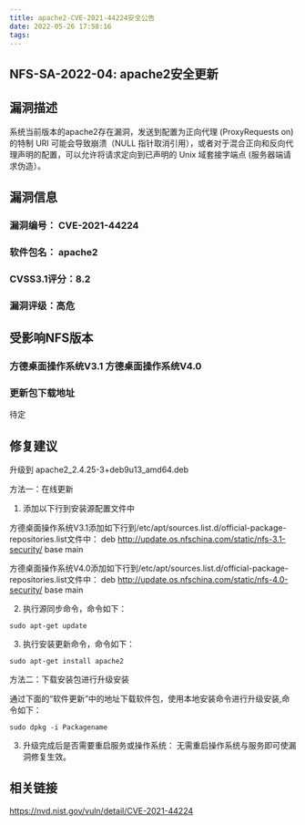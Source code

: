```yaml
---
title: apache2-CVE-2021-44224安全公告
date: 2022-05-26 17:58:16
tags:
---
```


## NFS-SA-2022-04: apache2安全更新

## 漏洞描述

系统当前版本的apache2存在漏洞，发送到配置为正向代理 (ProxyRequests on) 的特制 URI 可能会导致崩溃（NULL 指针取消引用），或者对于混合正向和反向代理声明的配置，可以允许将请求定向到已声明的 Unix 域套接字端点 (服务器端请求伪造）。

## 漏洞信息

###    漏洞编号： CVE-2021-44224

###    软件包名： apache2

###    CVSS3.1评分：8.2

###    漏洞评级：高危

## 受影响NFS版本

###    方德桌面操作系统V3.1   方德桌面操作系统V4.0

### 更新包下载地址

待定

## 修复建议

升级到 apache2_2.4.25-3+deb9u13_amd64.deb

方法一：在线更新

1. 添加以下行到安装源配置文件中

方德桌面操作系统V3.1添加如下行到/etc/apt/sources.list.d/official-package-repositories.list文件中：
deb http://update.os.nfschina.com/static/nfs-3.1-security/ base main

方德桌面操作系统V4.0添加如下行到/etc/apt/sources.list.d/official-package-repositories.list文件中：
deb http://update.os.nfschina.com/static/nfs-4.0-security/ base main



2. 执行源同步命令，命令如下：

```
sudo apt-get update
```

3. 执行安装更新命令，命令如下：

```
sudo apt-get install apache2
```

方法二：下载安装包进行升级安装

通过下面的“软件更新”中的地址下载软件包，使用本地安装命令进行升级安装,命令如下：

```
sudo dpkg -i Packagename
```

3. 升级完成后是否需要重启服务或操作系统：
   无需重启操作系统与服务即可使漏洞修复生效。

## 相关链接

https://nvd.nist.gov/vuln/detail/CVE-2021-44224
